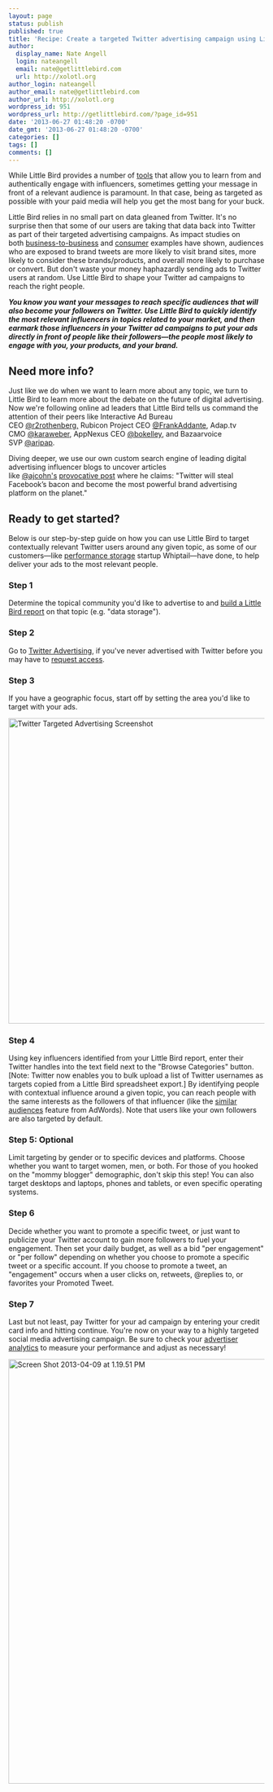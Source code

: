 ```yaml
---
layout: page
status: publish
published: true
title: 'Recipe: Create a targeted Twitter advertising campaign using Little Bird'
author:
  display_name: Nate Angell
  login: nateangell
  email: nate@getlittlebird.com
  url: http://xolotl.org
author_login: nateangell
author_email: nate@getlittlebird.com
author_url: http://xolotl.org
wordpress_id: 951
wordpress_url: http://getlittlebird.com/?page_id=951
date: '2013-06-27 01:48:20 -0700'
date_gmt: '2013-06-27 01:48:20 -0700'
categories: []
tags: []
comments: []
---
```

<p>While Little Bird provides a number of <a href="http://getlittlebird.com/2013/03/recipe-research-a-person-using-little-bird-compare/" target="_blank">tools</a> that allow you to learn from and authentically engage with influencers, sometimes getting your message in front of a relevant audience is paramount. In that case, being as targeted as possible with your paid media will help you get the most bang for your buck.</p>
<p>Little Bird relies in no small part on data gleaned from Twitter. It's no surprise then that some of our users are taking that data back into Twitter as part of their targeted advertising campaigns. As impact studies on both <a href="http://advertising.twitter.com/2013/03/Twitter-and-Compete-study-How-Tweets-influence-the-B2B-Tech-audiences.html" target="_blank">business-to-business</a> and <a href="http://advertising.twitter.com/2013/03/How-Tweets-influence-brand-consideration-and-purchase-intent-by-UK-consumers.html" target="_blank">consumer</a> examples have shown, audiences who are exposed to brand tweets are more likely to visit brand sites, more likely to consider these brands/products, and overall more likely to purchase or convert. But don't waste your money haphazardly sending ads to Twitter users at random. Use Little Bird to shape your Twitter ad campaigns to reach the right people.</p>
<p><strong><em>You know you want your messages to reach specific audiences that will also become your followers on Twitter. Use Little Bird to quickly identify the most relevant influencers in topics related to your market, and then earmark those influencers in your Twitter ad campaigns to put your ads directly in front of people like their followers—the people most likely to engage with you, your products, and your brand.</em></strong></p>
<h2>Need more info?</h2>
<p>Just like we do when we want to learn more about any topic, we turn to Little Bird to learn more about the debate on the future of digital advertising. Now we're following online ad leaders that Little Bird tells us command the attention of their peers like Interactive Ad Bureau CEO <a href="http://twitter.com/r2rothenberg">@r2rothenberg,</a> Rubicon Project CEO <a href="http://twitter.com/FrankAddante">@FrankAddante</a>, Adap.tv CMO <a href="http://twitter.com/karaweber">@karaweber</a>, AppNexus CEO <a href="http://twitter.com/bokelley">@bokelley</a>, and Bazaarvoice SVP <a href="http://twitter.com/aripap">@aripap</a>.</p>
<p>Diving deeper, we use our own custom search engine of leading digital advertising influencer blogs to uncover articles like <a href="http://twitter.com/ajcohn">@ajcohn's</a> <a href="http://www.blindfiveyearold.com/twitter-will-win-the-social-brand-advertising-war">provocative post</a> where he claims: "Twitter will steal Facebook’s bacon and become the most powerful brand advertising platform on the planet."</p>
<h2>Ready to get started?</h2>
<p>Below is our step-by-step guide on how you can use Little Bird to target contextually relevant Twitter users around any given topic, as some of our customers—like <a href="http://whiptail.com/">performance storage</a> startup Whiptail—have done, to help deliver your ads to the most relevant people.</p>
<h3>Step 1</h3>
<p>Determine the topical community you'd like to advertise to and <a href="http://getlittlebird.com/tour/how-do-i/search-for-topics-communities/" target="_blank">build a Little Bird report</a> on that topic (e.g. "data storage").</p>
<h3>Step 2</h3>
<p>Go to <a title="Twitter Advertising" href="https://ads.twitter.com/" target="_blank">Twitter Advertising</a>, if you've never advertised with Twitter before you may have to <a href="https://business.twitter.com/start-advertising" target="_blank">request access</a>.</p>
<h3>Step 3</h3>
<p>If you have a geographic focus, start off by setting the area you'd like to target with your ads.</p>
<p><a href="http://getlittlebird.com/wp-content/uploads/2013/03/Screen-Shot-2013-03-28-at-4.13.06-PM.png"><img alt="Twitter Targeted Advertising Screenshot" src="http://getlittlebird.com/wp-content/uploads/2013/03/Screen-Shot-2013-03-28-at-4.13.06-PM.png" width="600" /></a></p>
<h3>Step 4</h3>
<p>Using key influencers identified from your Little Bird report, enter their Twitter handles into the text field next to the "Browse Categories" button. [Note: Twitter now enables you to bulk upload a list of Twitter usernames as targets copied from a Little Bird spreadsheet export.] By identifying people with contextual influence around a given topic, you can reach people with the same interests as the followers of that influencer (like the <a href="http://support.google.com/adwords/answer/2676774?hl=en">similar audiences</a> feature from AdWords). Note that users like your own followers are also targeted by default.</p>
<h3>Step 5: Optional</h3>
<p>Limit targeting by gender or to specific devices and platforms. Choose whether you want to target women, men, or both. For those of you hooked on the "mommy blogger" demographic, don't skip this step! You can also target desktops and laptops, phones and tablets, or even specific operating systems.</p>
<h3>Step 6</h3>
<p>Decide whether you want to promote a specific tweet, or just want to publicize your Twitter account to gain more followers to fuel your engagement. Then set your daily budget, as well as a bid "per engagement" or "per follow" depending on whether you choose to promote a specific tweet or a specific account. If you choose to promote a tweet, an "engagement" occurs when a user clicks on, retweets, @replies to, or favorites your Promoted Tweet.</p>
<h3>Step 7</h3>
<p>Last but not least, pay Twitter for your ad campaign by entering your credit card info and hitting continue. You're now on your way to a highly targeted social media advertising campaign. Be sure to check your <a href="https://support.twitter.com/groups/58-advertising/topics/247-analytics/articles/20169896-understanding-advertiser-analytics" target="_blank">advertiser analytics</a> to measure your performance and adjust as necessary!</p>
<p><a href="https://support.twitter.com/groups/58-advertising/topics/247-analytics/articles/20169896-understanding-advertiser-analytics"><img alt="Screen Shot 2013-04-09 at 1.19.51 PM" src="http://getlittlebird.com/wp-content/uploads/2013/04/Screen-Shot-2013-04-09-at-1.19.51-PM.png" width="671" height="834" /></a></p>
